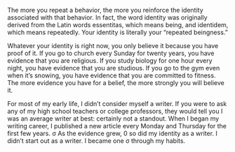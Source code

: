 The more you repeat a behavior, the more you reinforce the identity
associated with that behavior. In fact, the word identity was originally
derived from the Latin words essentitas, which means being, and
identidem, which means repeatedly. Your identity is literally your
“repeated beingness.”

Whatever your identity is right now, you only believe it because you
have proof of it. If you go to church every Sunday for twenty years, you
have evidence that you are religious. If you study biology for one hour
every night, you have evidence that you are studious. If you go to the
gym even when it’s snowing, you have evidence that you are
committed to fitness. The more evidence you have for a belief, the
more strongly you will believe it.

For most of my early life, I didn’t consider myself a writer. If you
were to ask any of my high school teachers or college professors, they
would tell you I was an average writer at best: certainly not a standout.
When I began my writing career, I published a new article every
Monday and Thursday for the first few years. σ
As the evidence grew, 0
so
did my identity as a writer. I didn’t start out as a writer. I became one
σ
through my habits.